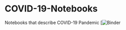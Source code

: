 # COVID-19-Notebooks
Notebooks that describe COVID-19 Pandemic
[![Binder](https://mybinder.org/v2/gh/dasaep/COVID-19-Notebooks/790ad8ce4f236da1e80b8faa5ee6f24499211109?filepath=Comparison_In_Altair_Presentation.ipynb)

